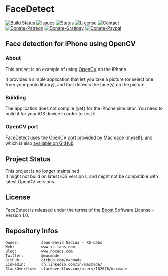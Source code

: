 FaceDetect
==========

[![Build Status](https://img.shields.io/travis/macmade/FaceDetect.svg?branch=master&style=flat)](https://travis-ci.org/macmade/FaceDetect)
[![Issues](http://img.shields.io/github/issues/macmade/FaceDetect.svg?style=flat)](https://github.com/macmade/FaceDetect/issues)
![Status](https://img.shields.io/badge/status-inactive-lightgray.svg?style=flat)
![License](https://img.shields.io/badge/license-boost-brightgreen.svg?style=flat)
[![Contact](https://img.shields.io/badge/contact-@macmade-blue.svg?style=flat)](https://twitter.com/macmade)  
[![Donate-Patreon](https://img.shields.io/badge/donate-patreon-yellow.svg?style=flat)](https://patreon.com/macmade)
[![Donate-Gratipay](https://img.shields.io/badge/donate-gratipay-yellow.svg?style=flat)](https://www.gratipay.com/macmade)
[![Donate-Paypal](https://img.shields.io/badge/donate-paypal-yellow.svg?style=flat)](https://paypal.me/xslabs)

Face detection for iPhone using OpenCV
--------------------------------------

### About

This project is an example of using [OpenCV][1] on the iPhone.

It provides a simple application that let you take a picture (or select one from your photo library), and that detects the face(s) on the picture.

### Building

The application does not compile (yet) for the iPhone simulator.
You need to build it for your iOS device in order to test it.

### OpenCV port

FaceDetect uses the [OpenCV port][2] provided by Macmade (myself), and which is also [available on GitHub][3].

Project Status
--------------

This project is no longer maintained.  
It might not build on latest iOS versions, and might not be compatible with latest OpenCV versions.

License
-------

FaceDetect is released under the terms of the [Boost][4] Software License - Version 1.0.

[1]: http://opencv.willowgarage.com/                    "OpenCV"
[2]: http://www.eosgarden.com/en/opensource/opencv-ios/ "OpenCV-iOS"
[3]: https://github.com/macmade/OpenCV-iOS              "GitHub"
[4]: http://www.boost.org/LICENSE_1_0.txt               "BOOST"

Repository Infos
----------------

    Owner:			Jean-David Gadina - XS-Labs
    Web:			www.xs-labs.com
    Blog:			www.noxeos.com
    Twitter:		@macmade
    GitHub:			github.com/macmade
    LinkedIn:		ch.linkedin.com/in/macmade/
    StackOverflow:	stackoverflow.com/users/182676/macmade
